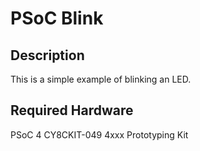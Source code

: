PSoC Blink
==========

Description
-----------
This is a simple example of blinking an LED.


Required Hardware
-----------------
PSoC 4 CY8CKIT-049 4xxx Prototyping Kit
